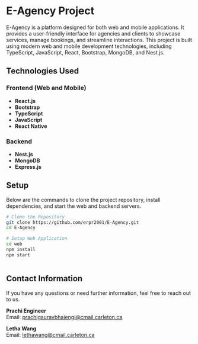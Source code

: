 # E-Agency Project

E-Agency is a platform designed for both web and mobile applications. It provides a user-friendly interface for agencies and clients to showcase services, manage bookings, and streamline interactions. This project is built using modern web and mobile development technologies, including TypeScript, JavaScript, React, Bootstrap, MongoDB, and Nest.js.

## Technologies Used

### Frontend (Web and Mobile)

- **React.js**
- **Bootstrap**
- **TypeScript**
- **JavaScript**
- **React Native**

### Backend

- **Nest.js**
- **MongoDB**
- **Express.js**

## Setup

Below are the commands to clone the project repository, install dependencies, and start the web and backend servers.

```bash
# Clone the Repository
git clone https://github.com/erpr2001/E-Agency.git
cd E-Agency

# Setup Web Application
cd web
npm install
npm start



```

## Contact Information

If you have any questions or need further information, feel free to reach out to us.

**Prachi Engineer**  
Email: [prachigauravbhaiengi@cmail.carleton.ca](mailto:prachigauravbhaiengi@cmail.carleton.ca)

**Letha Wang**  
Email: [lethawang@cmail.carleton.ca](mailto:lethawang@cmail.carleton.ca)
